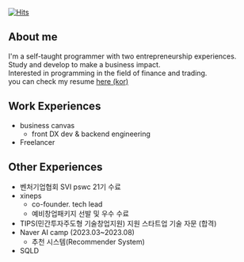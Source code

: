 [![Hits](https://hits.seeyoufarm.com/api/count/incr/badge.svg?url=https%3A%2F%2Fgithub.com%2FDarrenKwonDev)](https://hits.seeyoufarm.com)  

<!--
# [![Top Langs](https://github-readme-stats.vercel.app/api/top-langs/?username=DarrenKwonDev&layout=compact)](https://github.com/DarrenKwonDev)  
-->

## About me

I'm a self-taught programmer with two entrepreneurship experiences.  
Study and develop to make a business impact.  
Interested in programming in the field of finance and trading.  
you can check my resume [here (kor) ](https://github.com/DarrenKwonDev/resume/blob/master/%EA%B6%8C%EC%88%98%ED%9B%88.korean.resume.pdf)  

## Work Experiences

- business canvas  
  - front DX dev & backend engineering  
- Freelancer  

## Other Experiences

- 벤처기업협회 SVI pswc 21기 수료  
- xineps
  - co-founder. tech lead
  - 예비창업패키지 선발 및 우수 수료   
- TIPS(민간투자주도형 기술창업지원) 지원 스타트업 기술 자문 (합격)  
- Naver AI camp (2023.03~2023.08)  
  - 추천 시스템(Recommender System)  
- SQLD
